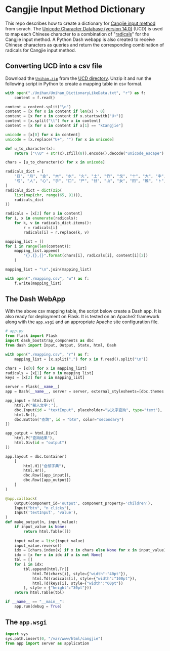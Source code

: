 # Cangjie Input Method Dictionary

This repo describes how to create a dictionary for [Cangjie input method](https://en.wikipedia.org/wiki/Cangjie_input_method) from scrach. The [Unicode Character Database (version 14.0)](https://www.unicode.org/versions/Unicode14.0.0/) (UCD) is used to map each Chinese character to a combination of "[radicals](https://en.wikipedia.org/wiki/Radical_(Chinese_characters))" for the Cangjie input method. A Python Dash webapp is also created to receive Chinese characters as queries and return the corresponding combination of radicals for Cangjie input method. 

## Converting UCD into a csv file

Download the [`Unihan.zip`](https://www.unicode.org/Public/14.0.0/ucd/Unihan.zip) from the [UCD directory](https://www.unicode.org/Public/14.0.0/ucd/). Unzip it and run the following script in Python to create a mapping table in csv format.

```python
with open("./Unihan/Unihan_DictionaryLikeData.txt", "r") as f:
    content = f.read()

content = content.split("\n")
content = [x for x in content if len(x) > 0]
content = [x for x in content if x.startswith("U+")]
content = [x.split("\t") for x in content]
content = [x for x in content if x[1] == "kCangjie"]

unicode = [x[0] for x in content]
unicode = [x.replace("U+", "") for x in unicode]

def u_to_character(x):
    return ("\\U" + str(x).zfill(8)).encode().decode("unicode_escape")

chars = [u_to_character(x) for x in unicode]

radicals_dict = [
    "日", "月", "金", "木", "水", "火", "土", "竹", "戈", "十", "大", "中", "一",
    "弓", "人", "心", "手", "口", "尸", "廿", "山", "女", "田", "難", "卜", "重"
]
radicals_dict = dict(zip(
    list(map(chr, range(65, 91))), 
    radicals_dict
))

radicals = [x[2] for x in content]
for i, x in enumerate(radicals):
    for k, v in radicals_dict.items():
        r = radicals[i]
        radicals[i] = r.replace(k, v)

mapping_list = []
for i in range(len(content)):
    mapping_list.append(
        "{},{},{}".format(chars[i], radicals[i], content[i][2])
    )

mapping_list = "\n".join(mapping_list)

with open("./mapping.csv", "w") as f:
    f.write(mapping_list)
```

## The Dash WebApp

With the above csv mapping table, the script below create a Dash app. It is also ready for deployment on Flask. It is tested on an Apache2 framework along with the `app.wsgi` and an appropriate Apache site configuration file. 

```python 
# app.py
from flask import Flask
import dash_bootstrap_components as dbc
from dash import Input, Output, State, html, Dash

with open("./mapping.csv", "r") as f:
    mapping_list = [x.split(",") for x in f.read().split("\n")]

chars = [x[0] for x in mapping_list]
radicals = [x[1] for x in mapping_list]
keys = [x[2] for x in mapping_list]

server = Flask(__name__)
app = Dash(__name__, server = server, external_stylesheets=[dbc.themes.UNITED])

app_input = html.Div([
    html.P("輸入文字："),
    dbc.Input(id = "textInput", placeholder="以文字查詢", type="text"),
    html.Br(),
    dbc.Button("查詢", id = "btn", color="secondary")
])

app_output = html.Div([
    html.P("查詢結果"),
    html.Div(id = "output")
])

app.layout = dbc.Container(
    [
        html.H1("倉頡字典"),
        html.Hr(),
        dbc.Row([app_input]),
        dbc.Row([app_output])
    ]
)

@app.callback(
    Output(component_id='output', component_property='children'),
    Input("btn", "n_clicks"),
    Input('textInput', 'value'),
)
def make_output(n, input_value):
    if input_value is None:
        return html.Table([])
    
    input_value = list(input_value)
    input_value.reverse()
    idx = [chars.index(x) if x in chars else None for x in input_value]
    idx = [x for x in idx if x is not None]
    tbl = []
    for i in idx:
        tbl.append(html.Tr([
            html.Td(chars[i], style={"width":"40pt"}),
            html.Td(radicals[i], style={"width":"100pt"}),
            html.Td(keys[i], style={"width":"60pt"})
        ], style = {"height":"30pt"}))
    return html.Table(tbl) 

if __name__ == "__main__":
    app.run(debug = True)
```

## The `app.wsgi`

```python 
import sys
sys.path.insert(0, "/var/www/html/cangjie")
from app import server as application
```